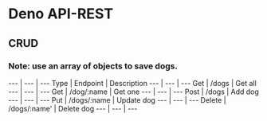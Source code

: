 
# Deno API-REST

## CRUD 

### Note: use an array of objects to save dogs. 

--- | --- | ---
Type | Endpoint | Description
--- | --- | ---
Get | /dogs | Get all 
--- | --- | ---
Get | /dog/:name | Get one
--- | --- | ---
Post | /dogs | Add dog
--- | --- | ---
Put | /dogs/:name | Update dog
--- | --- | ---
Delete | /dogs/:name' | Delete dog
--- | --- | ---
